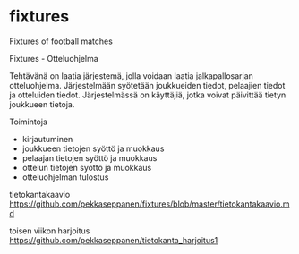 # fixtures
Fixtures of football matches

Fixtures - Otteluohjelma

Tehtävänä on laatia järjestemä, jolla voidaan laatia jalkapallosarjan otteluohjelma. Järjestelmään syötetään joukkueiden 
tiedot, pelaajien tiedot ja otteluiden tiedot. Järjestelmässä on käyttäjiä, jotka voivat päivittää tietyn joukkueen tietoja.

Toimintoja
- kirjautuminen
- joukkueen tietojen syöttö ja muokkaus
- pelaajan tietojen syöttö ja muokkaus
- ottelun tietojen syöttö ja muokkaus
- otteluohjelman tulostus


tietokantakaavio https://github.com/pekkaseppanen/fixtures/blob/master/tietokantakaavio.md

toisen viikon harjoitus https://github.com/pekkaseppanen/tietokanta_harjoitus1

